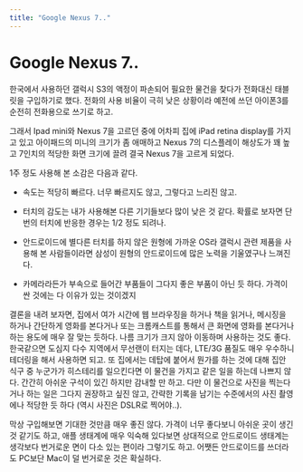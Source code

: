 ```yaml
---
title: "Google Nexus 7.."
---
```

# Google Nexus 7..


한국에서 사용하던 갤럭시 S3의 액정이 파손되어 필요한 물건을 찾다가 전화대신 태블릿을 구입하기로 했다. 전화의 사용 비율이 극히 낮은 상황이라 예전에 쓰던 아이폰3를 순전히 전화용으로 쓰기로 하고.




그래서 Ipad mini와 Nexus 7을 고르던 중에 어차피 집에 iPad retina display를 가지고 있고 아이패드의 미니의 크기가 좀 애매하고 Nexus 7의 디스플레이 해상도가 꽤 높고 7인치의 적당한 화면 크기에 끌려 결국 Nexus 7을 고르게 되었다.




1주 정도 사용해 본 소감은 다음과 같다.




- 속도는 적당히 빠르다. 너무 빠르지도 않고, 그렇다고 느리진 않고.

- 터치의 감도는 내가 사용해본 다른 기기들보다 많이 낮은 것 같다. 확률로 보자면 단번의 터치에 반응한 경우는 1/2 정도 되려나.

- 안드로이드에 별다른 터치를 하지 않은 원형에 가까운 OS라 갤럭시 관련 제품을 사용해 본 사람들이라면 삼성이 원형의 안드로이드에 많은 노력을 기울였구나 느껴진다.

- 카메라라든가 부속으로 들어간 부품들이 그다지 좋은 부품이 아닌 듯 하다. 가격이 싼 것에는 다 이유가 있는 것이겠지




결론을 내려 보자면, 집에서 여가 시간에 웹 브라우징을 하거나 책을 읽거나, 메시징을 하거나 간단하게 영화를 본다거나 또는 크롬캐스트를 통해서 큰 화면에 영화를 본다거나 하는 용도에 매우 잘 맞는 듯하다. 나름 크기가 크지 않아 이동하며 사용하는 것도 좋다. 한국같으면 도심지 다수 지역에서 무선랜이 터지는 데다, LTE/3G 품질도 매우 우수하니 테더링을 해서 사용하면 되고. 또 집에서는 데탑에 붙어서 뭔가를 하는 것에 대해 집안 식구 중 누군가가 히스테리를 일으킨다면 이 물건을 가지고 같은 일을 하는데 나쁘지 않다. 간간히 아쉬운 구석이 있긴 하지만 감내할 만 하고. 다만 이 물건으로 사진을 찍는다거나 하는 일은 그다지 권장하고 싶진 않고, 간략한 기록을 남기는 수준에서의 사진 촬영에나 적당한 듯 하다 (역시 사진은 DSLR로 찍어야..).




막상 구입해보면 기대한 것만큼 매우 좋진 않다. 가격이 너무 좋다보니 아쉬운 곳이 생긴 것 같기도 하고, 애플 생태계에 매우 익숙해 있다보면 상대적으로 안드로이드 생태계는 생각보다 번거로운 면이 다소 있는 편이라 그렇기도 하고. 어쨋든 안드로이드를 쓰더라도 PC보단 Mac이 덜 번거로운 것은 확실하다.





